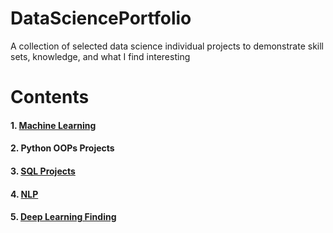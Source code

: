 # DataSciencePortfolio
A collection of selected data science individual projects to demonstrate skill sets, knowledge, and what I find interesting 
# Contents
#### 1. [Machine Learning](https://github.com/amarjeet4296/DataSciencePortfolio/tree/main/Machine%20Learning)
#### 2.  Python OOPs Projects
#### 3.  [SQL Projects](https://github.com/amarjeet4296/DataSciencePortfolio/tree/main/SQL)
#### 4.  [NLP](https://github.com/amarjeet4296/DataSciencePortfolio/tree/main/NLP)
#### 5.  [Deep Learning Finding](https://github.com/amarjeet4296/Deep_learning101)
